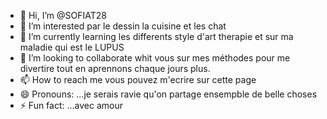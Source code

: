 - 👋 Hi, I’m @SOFIAT28
- 👀 I’m interested par le dessin la cuisine et les chat 
- 🌱 I’m currently learning les differents style d'art therapie et sur ma maladie qui est le LUPUS
- 💞️ I’m looking to collaborate whit vous sur mes méthodes pour me divertire tout en aprennons chaque jours plus.
- 📫 How to reach me vous pouvez m'ecrire sur cette page
- 😄 Pronouns: ...je serais ravie qu'on partage ensempble de belle choses
- ⚡ Fun fact: ...avec amour

<!---
SOFIAT28/SOFIAT28 is a ✨ special ✨ repository because its `README.md` (this file) appears on your GitHub profile.
You can click the Preview link to take a look at your changes.
--->

